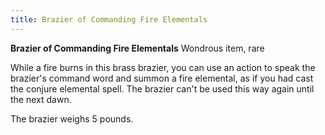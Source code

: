 ```yaml
---
title: Brazier of Commanding Fire Elementals
---
```

**Brazier of Commanding Fire Elementals**
Wondrous item, rare

While a fire burns in this brass brazier, you can use an action to speak the brazier's command word and summon a fire elemental, as if you had cast the conjure elemental spell. The brazier can't be used this way again until the next dawn.

The brazier weighs 5 pounds.